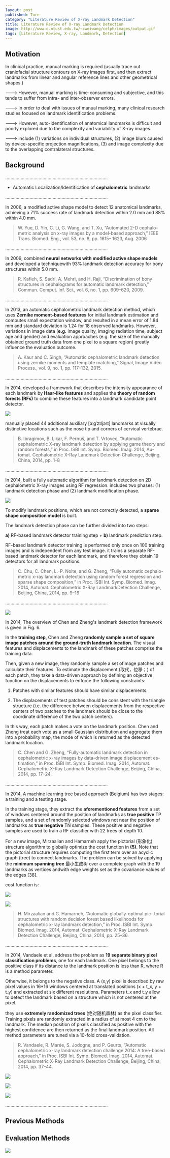 ```yaml
---
layout: post
published: Ture
category: "Literature Review of X-ray Landmark Detection"
title: Literature Review of X-ray Landmark Detection
image: http://www-o.ntust.edu.tw/~cweiwang/celph/images/output.gif
tags: [Literature Review, X-ray, Landmark, Detection]
---
```





## Motivation

In clinical practice, manual marking is required (usually trace out craniofacial structure contours on X-ray images first, and then extract landmarks from linear and angular reference lines and other geometrical shapes.) 

---> However, manual marking is time-consuming and subjective, and this tends to suffer from intra- and inter-observer errors. 

---> In order to deal with issues of manual marking, many clinical research studies focused on landmark identification problems.

---> However, auto-identification of anatomical landmarks is difficult and poorly explored due to the complexity and variability of X-ray images.

---> include (1) variations on individual structures, (2) image blurs caused by device-specific projection magnifications, (3) and image complexity due to the overlapping contralateral structures.







## Background

................................................................................

- Automatic Localization/Identification of **cephalometric** landmarks

................................................................................

In 2006, a modified active shape model to detect 12 anatomical landmarks, achieving a 71% success rate of landmark detection within 2.0 mm and 88% within 4.0 mm. 

>W. Yue, D. Yin, C. Li, G. Wang, and T. Xu, “Automated 2-D cephalo- metric analysis on x-ray images by a model-based approach,” IEEE Trans. Biomed. Eng., vol. 53, no. 8, pp. 1615– 1623, Aug. 2006

................................................................................

In 2009, combined **neural networks with modified active shape models** and developed a techniquewith 93% landmark detection accuracy for bony structures within 5.0 mm.

>R. Kafieh, S. Sadri, A. Mehri, and H. Raji, “Discrimination of bony structures in cephalograms for automatic landmark detection,” Commun. Comput. Inf. Sci., vol. 6, no. 1, pp. 609–620, 2009.

................................................................................

In 2013, an automatic cephalometric landmark detection method, which uses **Zernike moment-based features** for initial landmark estimation and computes small expectation window, and resulted in a mean error of 1.84 mm and standard deviation is 1.24 for 18 observed landmarks. However, variations in image data (**e.g.** image quality, imaging radiation time, subject age and gender) and evaluation approaches (e.g. the size of the manually obtained ground truth data from one pixel to a square region) greatly influence the evaluation outcome.

>A. Kaur and C. Singh, “Automatic cephalometric landmark detection using zernike moments and template matching,” Signal, Image Video Process., vol. 9, no. 1, pp. 117–132, 2015.

................................................................................


In 2014, developed a framework that describes the intensity appearance of each landmark by **Haar-like features** and applies the **theory of random forests (RFs)** to combine these features into a landmark candidate point detector. 

![](https://github.com/xuuuuuuchen/xuuuuuuchen.github.io/blob/master/img/2018-08-07-readnote/5.png?raw=true) 

manually placed 44 additional auxiliary [ɔːɡˈzɪljərɪ] landmarks at visually distinctive locations such as the nose tip and corners of cervical vertebrae.

>B. Ibragimov, B. Likar, F. Pernuš, and T. Vrtovec, “Automatic cephalometric X-ray landmark detection by applying game theory and random forests,” in Proc. ISBI Int. Symp. Biomed. Imag. 2014, Au- tomat. Cephalometric X-Ray Landmark Detection Challenge, Beijing, China, 2014, pp. 1–8

................................................................................


In 2014, built a fully automatic algorithm for landmark detection on 2D cephalometric X-ray images using RF regression.
includes two phases: (1) landmark detection phase and (2) landmark modification phase.

![](https://github.com/xuuuuuuchen/xuuuuuuchen.github.io/blob/master/img/2018-08-07-readnote/1.png?raw=true) 

To modify landmark positions, which are not correctly detected, a **sparse shape composition model** is built. 

The landmark detection phase can be further divided into two steps: 

**a)** RF-based landmark detector training step + **b)** landmark prediction step. 

RF-based landmark detector training is performed only once on 100 training images and is independent from any test image. it trains a separate RF-based landmark detector for each landmark, and therefore they obtain 19 detectors for all landmark positions. 


>C. Chu, C. Chen, L.-P. Nolte, and G. Zheng, “Fully automatic cephalo- metric x-ray landmark detection using random forest regression and sparse shape composition,” in Proc. ISBI Int. Symp. Biomed. Imag. 2014, Automat. Cephalometric X-Ray LandmarkDetection Challenge, Beijing, China, 2014, pp. 9–16

................................................................................


![](https://github.com/xuuuuuuchen/xuuuuuuchen.github.io/blob/master/img/2018-08-07-readnote/3.png?raw=true) 


In 2014, The overview of Chen and Zheng's landmark detection framework is given in Fig. 6. 

In the **training step**, Chen and Zheng **randomly sample a set of square image patches around the ground-truth landmark location**. The visual features and displacements to the landmark of these patches comprise the training data. 

Then, given a new image, they randomly sample a set ofimage patches and calculate their features. To estimate the displacement (取代，位移；) of each patch, they take a data-driven approach by defining an objective function on the displacements to enforce the following constraints: 

1. Patches with similar features should have similar displacements. 

2. The displacements of test patches should be consistent with the triangle structure (i.e. the difference between displacements from the respective centers of two patches to the landmark should be close to the coordinate difference of the two patch centers). 

In this way, each patch makes a vote on the landmark position. Chen and Zheng treat each vote as a small Gaussian distribution and aggregate them into a probability map, the mode of which is returned as the detected landmark location. 

>C. Chen and G. Zheng, “Fully-automatic landmark detection in cephalometric x-ray images by data-driven image displacement es- timation,” in Proc. ISBI Int. Symp. Biomed. Imag. 2014, Automat. Cephalometric X-Ray Landmark Detection Challenge, Beijing, China, 2014, pp. 17–24.

................................................................................


In 2014, A machine learning tree based approach (Belgium) has two stages: a training and a testing stage. 

In the training stage, they extract the **aforementioned features** from a set of windows centered around the position of landmarks as **true positive** TP samples, and a set of randomly selected windows not near the position of landmarks as **true negative** TN samples. These positive and negative samples are used to train a RF classifier with 22 trees of depth 10. 

For a new image, Mirzaalian and Hamarneh apply the pictorial (形象化) structure algorithm to globally optimize the cost function in **(5)**. Note that the pictorial structure requires computing the first term over an acyclic graph (tree) to connect landmarks. The problem can be solved by applying the **minimum spanning tree** 最小生成树 over a complete graph with the 19 landmarks as vertices andwith edge weights set as the covariance values of the edges [38].

cost function is:

![](https://github.com/xuuuuuuchen/xuuuuuuchen.github.io/blob/master/img/2018-08-07-readnote/6.png?raw=true) 

![](https://github.com/xuuuuuuchen/xuuuuuuchen.github.io/blob/master/img/2018-08-07-readnote/4.png?raw=true) 


>H. Mirzaalian and G. Hamarneh, “Automatic globally-optimal pic- torial structures with random decision forest based likelihoods for cephalometric x-ray landmark detection,” in Proc. ISBI Int. Symp. Biomed. Imag. 2014, Automat. Cephalometric X-Ray Landmark Detection Challenge, Beijing, China, 2014, pp. 25–36.

................................................................................



In 2014, Vandaele et al. address the problem as **19 separate binary pixel classification problems**, one for each landmark. One pixel belongs to the positive class if its distance to the landmark position is less than R, where R
is a method parameter. 

Otherwise, it belongs to the negative class. A (x,y) pixel is described by raw pixel values in 16*16 windows centered at translated positions (x + t_x, y + t_y) and extracted at six different resolutions. Parameters t_x and t_y allow to detect the landmark based on a structure which is not centered at the pixel. 

they use **extremely randomized trees** (绝对随机森林) as the pixel classifier. Training pixels are randomly extracted in a radius of at most 4 cm to the landmark. The median position of pixels classified as positive with the highest confidence are then returned as the final landmark position. All method parameters are tuned via a 10-fold cross-validation.


>R. Vandaele, R. Marée, S. Jodogne, and P. Geurts, “Automatic cephalometric x-ray landmark detection challenge 2014: A tree-based approach,” in Proc. ISBI Int. Symp. Biomed. Imag. 2014, Automat. Cephalometric X-Ray Landmark Detection Challenge, Beijing, China, 2014, pp. 37–44.
                                                                                                                                                                                                                                                                                                                                                                                                                                                                                                                                                                                                                                                                                                                                                                                                                                                                                                                                                                                                                                                                          
![](https://github.com/xuuuuuuchen/xuuuuuuchen.github.io/blob/master/img/2018-08-07-readnote/7.png?raw=true) 

![](https://github.com/xuuuuuuchen/xuuuuuuchen.github.io/blob/master/img/2018-08-07-readnote/8.png?raw=true) 

![](https://github.com/xuuuuuuchen/xuuuuuuchen.github.io/blob/master/img/2018-08-07-readnote/9.png?raw=true) 

................................................................................

## Previous Methods


## Evaluation Methods

![](https://github.com/xuuuuuuchen/xuuuuuuchen.github.io/blob/master/img/2018-08-07-readnote/2.png?raw=true) 
